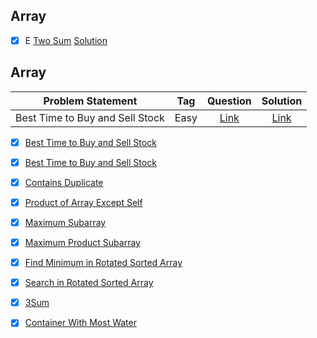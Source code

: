 ## Array

- [x] E [Two Sum](https://leetcode.com/problems/two-sum/)   [Solution](https://github.com/aatman-24/DSA/blob/main/LeetCode/Easy/1.%20Two%20Sum.cpp)


## Array

| Problem Statement                                          | Tag  |  Question  | Solution |
| :------------------------------------------------------:   | :---: | :-------:  | :-------:|
| Best Time to Buy and Sell Stock                            | Easy | [Link](https://leetcode.com/problems/best-time-to-buy-and-sell-stock/) | [Link](https://github.com/aatman-24/DSA/blob/main/LeetCode/Easy/1.%20Two%20Sum.cpp) |



- [x] [Best Time to Buy and Sell Stock](https://leetcode.com/problems/best-time-to-buy-and-sell-stock/)
- [x] [Best Time to Buy and Sell Stock](https://leetcode.com/problems/best-time-to-buy-and-sell-stock/)
- [x] [Contains Duplicate](https://leetcode.com/problems/contains-duplicate/)
- [x] [Product of Array Except Self](https://leetcode.com/problems/product-of-array-except-self/)
- [x] [Maximum Subarray](https://leetcode.com/problems/maximum-subarray/)
- [x] [Maximum Product Subarray](https://leetcode.com/problems/maximum-product-subarray/)
- [x] [Find Minimum in Rotated Sorted Array](https://leetcode.com/problems/find-minimum-in-rotated-sorted-array/)
- [x] [Search in Rotated Sorted Array](https://leetcode.com/problems/search-in-rotated-sorted-array/)
- [x] [3Sum](https://leetcode.com/problems/3sum/)
- [x] [Container With Most Water](https://leetcode.com/problems/container-with-most-water/)


